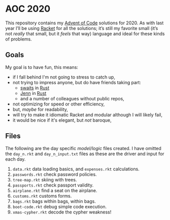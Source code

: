 # AOC 2020

This repository contains my [Advent of Code](https://adventofcode.com/2020) solutions for 2020. As with last year I’ll be using [Racket](https://racket-lang.org) for all the solutions; it’s still my favorite small (it’s not *really* that small, but it *feels* that way) language and ideal for these kinds of problems.

## Goals

My goal is to have fun, this means:

* if I fall behind I'm not going to stress to catch up,
* not trying to impress anyone, but do have friends taking part:
  * [swaits](https://git.sr.ht/~swaits/aoc2020/tree/master) in [Rust](https://www.rust-lang.org/)
  * [Jenn](https://github.com/jenndox/AoC) in [Rust](https://www.rust-lang.org/)
  * and a number of colleagues without public repos,
* not optimizing for speed or other efficiency,
* but, *maybe* for readability,
* will try to make it idiomatic Racket and modular although I will likely fail,
* it would be nice if it's elegant, but *not* baroque,

## Files

The following are the day specific *model/logic* files created. I have omitted the `day_n.rkt` and `day_n_input.txt` files as these are the driver and input for each day.

1. `data.rkt` data loading basics, and `expenses.rkt` calculations.
2. `passwords.rkt` check password policies.
3. `tree-map.rkt` skiing with trees.
4. `passports.rkt` check passport validity.
5. `airplane.rkt` find a seat on the airplane.
6. `customs.rkt` customs forms.
7. `bags.rkt` bags within bags, within bags.
8. `boot-code.rkt` debug simple code execution.
9. `xmas-cypher.rkt` decode the cypher weakness!
